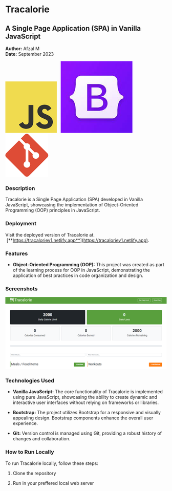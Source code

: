 # Tracalorie

## A Single Page Application (SPA) in Vanilla JavaScript

**Author:** Afzal M  
**Date:** September 2023

![Vanilla JavaScript](./js__img.png "Vanilla JavaScript") &nbsp;&nbsp;![Bootstrap](./bootstrap__png.png "Bootstrap")&nbsp;&nbsp; ![Git](./git__png.png "Git")

### Description

Tracalorie is a Single Page Application (SPA) developed in Vanilla JavaScript, showcasing the implementation of Object-Oriented Programming (OOP) principles in JavaScript.

### Deployment

Visit the deployed version of Tracalorie at. &nbsp;[**https://tracaloriev1.netlify.app**](https://tracaloriev1.netlify.app).

### Features

- **Object-Oriented Programming (OOP):** This project was created as part of the learning process for OOP in JavaScript, demonstrating the application of best practices in code organization and design.

### Screenshots

![Screenshot 1](./app__screenshot.PNG "Tracalorie Screenshot 1")

### Technologies Used

- **Vanilla JavaScript:** The core functionality of Tracalorie is implemented using pure JavaScript, showcasing the ability to create dynamic and interactive user interfaces without relying on frameworks or libraries.

- **Bootstrap:** The project utilizes Bootstrap for a responsive and visually appealing design. Bootstrap components enhance the overall user experience.

- **Git:** Version control is managed using Git, providing a robust history of changes and collaboration.

### How to Run Locally

To run Tracalorie locally, follow these steps:

1. Clone the repository

2. Run in your preffered local web server
